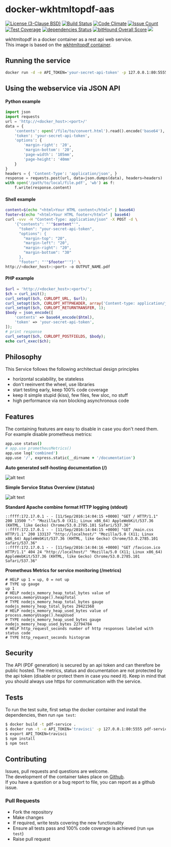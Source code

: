 # docker-wkhtmltopdf-aas
[![License (3-Clause BSD)](https://img.shields.io/badge/license-BSD%203--Clause-brightgreen.svg)](http://opensource.org/licenses/BSD-3-Clause)
[![Build Status](https://travis-ci.org/Traum-Ferienwohnungen/docker-wkhtmltopdf-aas.svg?branch=master)](https://travis-ci.org/Traum-Ferienwohnungen/docker-wkhtmltopdf-aas)
[![Code Climate](https://codeclimate.com/github/Traum-Ferienwohnungen/docker-wkhtmltopdf-aas/badges/gpa.svg)](https://codeclimate.com/github/Traum-Ferienwohnungen/docker-wkhtmltopdf-aas)
[![Issue Count](https://codeclimate.com/github/Traum-Ferienwohnungen/docker-wkhtmltopdf-aas/badges/issue_count.svg)](https://codeclimate.com/github/Traum-Ferienwohnungen/docker-wkhtmltopdf-aas)
[![Test Coverage](https://codeclimate.com/github/Traum-Ferienwohnungen/docker-wkhtmltopdf-aas/badges/coverage.svg)](https://codeclimate.com/github/Traum-Ferienwohnungen/docker-wkhtmltopdf-aas/coverage)
[![dependencies Status](https://david-dm.org/Traum-Ferienwohnungen/docker-wkhtmltopdf-aas/status.svg)](https://david-dm.org/Traum-Ferienwohnungen/docker-wkhtmltopdf-aas)
[![bitHound Overall Score](https://www.bithound.io/github/Traum-Ferienwohnungen/docker-wkhtmltopdf-aas/badges/score.svg)](https://www.bithound.io/github/Traum-Ferienwohnungen/docker-wkhtmltopdf-aas)
[![](https://images.microbadger.com/badges/image/traumfewo/docker-wkhtmltopdf-aas.svg)](http://microbadger.com/images/traumfewo/docker-wkhtmltopdf-aas)

wkhtmltopdf in a docker container as a rest api web service.<br>
This image is based on the [wkhtmltopdf container](https://hub.docker.com/r/traumfewo/docker-wkhtmltopdf).

## Running the service


```sh
docker run -d -e API_TOKEN='your-secret-api-token' -p 127.0.0.1:80:5555
```

## Using the webservice via JSON API
#### Python example

```python
import json
import requests
url = 'http://<docker_host>:<port>/'
data = {
    'contents': open('/file/to/convert.html').read().encode('base64'),
    'token': 'your-secret-api-token',
    'options': {
        'margin-right': '20',
        'margin-bottom': '20',
        'page-width': '105mm',
        'page-height': '40mm'
    }
}
headers = { 'Content-Type': 'application/json', }
response = requests.post(url, data=json.dumps(data), headers=headers)
with open('/path/to/local/file.pdf', 'wb') as f:
    f.write(response.content)
```

#### Shell example
```bash
content=$(echo "<html>Your HTML content</html>" | base64)
footer=$(echo "<html>Your HTML footer</html>" | base64)
curl -vvv -H "Content-Type: application/json" -X POST -d \
    '{"contents": "'"$content"'",
      "token": "your-secret-api-token",
      "options": {
        "margin-top": "20",
        "margin-left": "20",
        "margin-right": "20",
        "margin-bottom": "30"
      },
      "footer": "'"$footer"'"}' \
http://<docker_host>:<port> -o OUTPUT_NAME.pdf
```
#### PHP example
```php
$url = 'http://<docker_host>:<port>/';
$ch = curl_init();
curl_setopt($ch, CURLOPT_URL, $url);
curl_setopt($ch, CURLOPT_HTTPHEADER, array('Content-type: application/json'));
curl_setopt($ch, CURLOPT_RETURNTRANSFER, 1);
$body = json_encode([
    'contents' => base64_encode($html),
    'token' => 'your-secret-api-token',
]);
# print response
curl_setopt($ch, CURLOPT_POSTFIELDS, $body);
echo curl_exec($ch);

```
## Philosophy
This Service follows the following architectual design principles
- horizontal scalability, be stateless
- don't reeinvent the wheel, use libraries
- start testing early, keep 100% code coverage
- keep it simple stupid (kiss), few files, few sloc, no stuff
- high performance via non blocking asynchronous code

## Features

The containing features are easy to disable in case you don't need them. <br> For example disable prometheus metrics:
```coffeescript
app.use status()
# app.use prometheusMetrics()
app.use log('combined')
app.use '/', express.static(__dirname + '/documentation')
```

**Auto generated self-hosting documentation (/)**

![alt text](https://i.imgur.com/ikv7Zg7.png)


**Simple Service Status Overview (/status)**

![alt text]( https://i.imgur.com/ELq65Ie.png)


**Standard Apache combine format HTTP logging (stdout)**
```
::ffff:172.17.0.1 - - [11/Sep/2016:14:04:15 +0000] "GET / HTTP/1.1" 200 13500 "-" "Mozilla/5.0 (X11; Linux x86_64) AppleWebKit/537.36 (KHTML, like Gecko) Chrome/53.0.2785.101 Safari/537.36"
::ffff:172.17.0.1 - - [11/Sep/2016:14:04:15 +0000] "GET /main.css HTTP/1.1" 200 133137 "http://localhost/" "Mozilla/5.0 (X11; Linux x86_64) AppleWebKit/537.36 (KHTML, like Gecko) Chrome/53.0.2785.101 Safari/537.36"
::ffff:172.17.0.1 - - [11/Sep/2016:14:04:16 +0000] "GET /favicon.ico HTTP/1.1" 404 24 "http://localhost/" "Mozilla/5.0 (X11; Linux x86_64) AppleWebKit/537.36 (KHTML, like Gecko) Chrome/53.0.2785.101 Safari/537.36"
```

**Prometheus Metrics for service monitoring (/metrics)**
```
# HELP up 1 = up, 0 = not up
# TYPE up gauge
up 1
# HELP nodejs_memory_heap_total_bytes value of process.memoryUsage().heapTotal
# TYPE nodejs_memory_heap_total_bytes gauge
nodejs_memory_heap_total_bytes 29421568
# HELP nodejs_memory_heap_used_bytes value of process.memoryUsage().heapUsed
# TYPE nodejs_memory_heap_used_bytes gauge
nodejs_memory_heap_used_bytes 22794784
# HELP http_request_seconds number of http responses labeled with status code
# TYPE http_request_seconds histogram
```

## Security
The API (PDF generation) is secured by an api token and can therefore be public hosted. The metrics, status and documentation are not protected by the api token (disable or protect them in case you need it). Keep in mind that you should always use https for communication with the service.

## Tests

  To run the test suite, first setup the docker container and install the dependencies, then run `npm test`:

```bash
$ docker build -t pdf-service .
$ docker run -t -e API_TOKEN='travisci' -p 127.0.0.1:80:5555 pdf-service
$ export API_TOKEN=travisci
$ npm install
$ npm test
```

## Contributing
Issues, pull requests and questions are welcome.<br>
The development of the container takes place on
[Github](https://github.com/Traum-Ferienwohnungen/docker-wkhtmltopdf-aas/issues).<br>If you have a question or a bug report to file, you can report as a github issue.


### Pull Requests

 - Fork the repository
 - Make changes
 - If required, write tests covering the new functionality
 - Ensure all tests pass and 100% code coverage is achieved (run `npm test`)
 - Raise pull request
